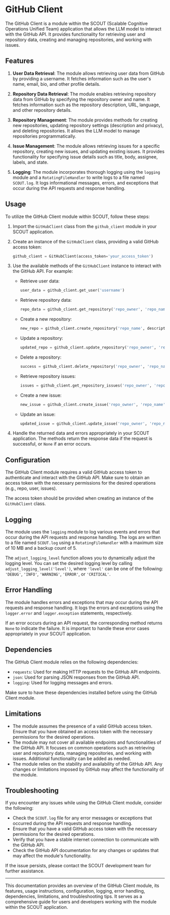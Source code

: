# GitHub Client

The GitHub Client is a module within the SCOUT (Scalable Cognitive Operations Unified Team) application that allows the LLM model to interact with the GitHub API. It provides functionality for retrieving user and repository data, creating and managing repositories, and working with issues.

## Features

1. **User Data Retrieval**: The module allows retrieving user data from GitHub by providing a username. It fetches information such as the user's name, email, bio, and other profile details.

2. **Repository Data Retrieval**: The module enables retrieving repository data from GitHub by specifying the repository owner and name. It fetches information such as the repository description, URL, language, and other repository details.

3. **Repository Management**: The module provides methods for creating new repositories, updating repository settings (description and privacy), and deleting repositories. It allows the LLM model to manage repositories programmatically.

4. **Issue Management**: The module allows retrieving issues for a specific repository, creating new issues, and updating existing issues. It provides functionality for specifying issue details such as title, body, assignee, labels, and state.

5. **Logging**: The module incorporates thorough logging using the `logging` module and a `RotatingFileHandler` to write logs to a file named `SCOUT.log`. It logs informational messages, errors, and exceptions that occur during the API requests and response handling.

## Usage

To utilize the GitHub Client module within SCOUT, follow these steps:

1. Import the `GitHubClient` class from the `github_client` module in your SCOUT application.

2. Create an instance of the `GitHubClient` class, providing a valid GitHub access token:
   ```python
   github_client = GitHubClient(access_token='your_access_token')
   ```

3. Use the available methods of the `GitHubClient` instance to interact with the GitHub API. For example:
   - Retrieve user data:
     ```python
     user_data = github_client.get_user('username')
     ```
   - Retrieve repository data:
     ```python
     repo_data = github_client.get_repository('repo_owner', 'repo_name')
     ```
   - Create a new repository:
     ```python
     new_repo = github_client.create_repository('repo_name', description='Repository description', private=True)
     ```
   - Update a repository:
     ```python
     updated_repo = github_client.update_repository('repo_owner', 'repo_name', description='Updated description', private=False)
     ```
   - Delete a repository:
     ```python
     success = github_client.delete_repository('repo_owner', 'repo_name')
     ```
   - Retrieve repository issues:
     ```python
     issues = github_client.get_repository_issues('repo_owner', 'repo_name')
     ```
   - Create a new issue:
     ```python
     new_issue = github_client.create_issue('repo_owner', 'repo_name', 'Issue title', body='Issue description', assignee='assignee_username', labels=['label1', 'label2'])
     ```
   - Update an issue:
     ```python
     updated_issue = github_client.update_issue('repo_owner', 'repo_name', issue_number, title='Updated title', body='Updated description', assignee='new_assignee', labels=['label3'], state='closed')
     ```

4. Handle the returned data and errors appropriately in your SCOUT application. The methods return the response data if the request is successful, or `None` if an error occurs.

## Configuration

The GitHub Client module requires a valid GitHub access token to authenticate and interact with the GitHub API. Make sure to obtain an access token with the necessary permissions for the desired operations (e.g., repo, user, issues).

The access token should be provided when creating an instance of the `GitHubClient` class.

## Logging

The module uses the `logging` module to log various events and errors that occur during the API requests and response handling. The logs are written to a file named `SCOUT.log` using a `RotatingFileHandler` with a maximum size of 10 MB and a backup count of 5.

The `adjust_logging_level` function allows you to dynamically adjust the logging level. You can set the desired logging level by calling `adjust_logging_level('level')`, where `'level'` can be one of the following: `'DEBUG'`, `'INFO'`, `'WARNING'`, `'ERROR'`, or `'CRITICAL'`.

## Error Handling

The module handles errors and exceptions that may occur during the API requests and response handling. It logs the errors and exceptions using the `logger.error` and `logger.exception` statements, respectively.

If an error occurs during an API request, the corresponding method returns `None` to indicate the failure. It is important to handle these error cases appropriately in your SCOUT application.

## Dependencies

The GitHub Client module relies on the following dependencies:

- `requests`: Used for making HTTP requests to the GitHub API endpoints.
- `json`: Used for parsing JSON responses from the GitHub API.
- `logging`: Used for logging messages and errors.

Make sure to have these dependencies installed before using the GitHub Client module.

## Limitations

- The module assumes the presence of a valid GitHub access token. Ensure that you have obtained an access token with the necessary permissions for the desired operations.
- The module may not cover all available endpoints and functionalities of the GitHub API. It focuses on common operations such as retrieving user and repository data, managing repositories, and working with issues. Additional functionality can be added as needed.
- The module relies on the stability and availability of the GitHub API. Any changes or limitations imposed by GitHub may affect the functionality of the module.

## Troubleshooting

If you encounter any issues while using the GitHub Client module, consider the following:

- Check the `SCOUT.log` file for any error messages or exceptions that occurred during the API requests and response handling.
- Ensure that you have a valid GitHub access token with the necessary permissions for the desired operations.
- Verify that you have a stable internet connection to communicate with the GitHub API.
- Check the GitHub API documentation for any changes or updates that may affect the module's functionality.

If the issue persists, please contact the SCOUT development team for further assistance.

---

This documentation provides an overview of the GitHub Client module, its features, usage instructions, configuration, logging, error handling, dependencies, limitations, and troubleshooting tips. It serves as a comprehensive guide for users and developers working with the module within the SCOUT application.